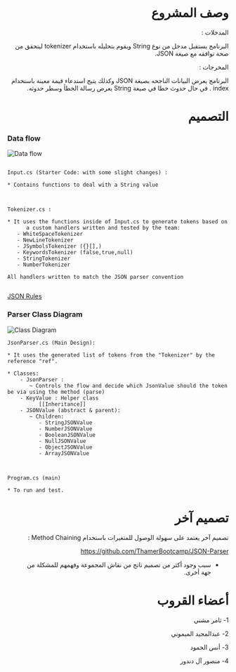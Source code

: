 
<div dir="rtl"> 

# وصف المشروع 


المدخلات :

البرنامج يستقبل مدخل من نوع String ويقوم بتحليله باستخدام tokenizer  ليتحقق من صحة توافقه مع صيغة JSON. 

المخرجات : 

البرنامج يعرض البيانات الناجحه بصيغة JSON وكذلك يتيح استدعاء قيمة معينة باستخدام index . 
في حال حدوث خطا في صيغة String  يعرض رسالة الخطأ وسطر حدوثه.




# التصميم
<div dir="ltr"> 

### Data flow
![Data flow](https://mermaid.ink/img/eyJjb2RlIjoiZ3JhcGggXG4gICAgQVtJbnB1dF0gLS0-IEIoVG9rZW5pemVyKVxuICAgIEIgLS0-fFRva2VuIExpc3R8IEMoUGFyc2VyKVxuICAgIEMgLS0-fHBhcnNlfERbSlNPTlZhbHVlXVxuIiwibWVybWFpZCI6eyJ0aGVtZSI6ImRhcmsifSwidXBkYXRlRWRpdG9yIjpmYWxzZX0)


``` 

Input.cs (Starter Code: with some slight changes) : 

* Contains functions to deal with a String value 


```

``` 

Tokenizer.cs : 

* It uses the functions inside of Input.cs to generate tokens based on 
      a custom handlers written and tested by the team: 
   - WhiteSpaceTokenizer 
   - NewLineTokenizer 
   - JSymbolsTokenizer ({}[],)
   - KeywordsTokenizer (false,true,null)
   - StringTokenizer 
   - NumberTokenizer

All handlers written to match the JSON parser convention 


```

[JSON Rules](https://www.json.org/json-en.html)


### Parser Class Diagram 

![Class Diagram](https://i.ibb.co/7z7C1Vk/ey-Jjb2-Rl-Ijoi-Y2xhc3-NEa-WFncm-Ft-XG4g-ICAg-Y2xhc3-Mg-Sn-Nvbl9-QYXJz-ZXJ7-XG4g-ICAg-ICArc-GFyc2-Uo.jpg)


```
JsonParser.cs (Main Design):
 
* It uses the generated list of tokens from the "Tokenizer" by the reference "ref".

* Classes: 
    - JsonParser : 
       ~ Controls the flow and decide which JsonValue should the token be via using the method (parse)
    - KeyValue : Helper class
          [[Inheritance]]
    - JSONValue (abstract & parent): 
       ~ Children: 
          - StringJSONValue 
          - NumberJSONValue 
          - BooleanJSONValue
          - NullJSONValue
          - ObjectJSONValue
          - ArrayJSONValue 


```


```

Program.cs (main)

* To run and test. 
```

</div>

# تصميم آخر

تصميم آخر يعتمد على سهولة الوصول للمتغيرات باستخدام Method Chaining : 

https://github.com/ThamerBootcamp/JSON-Parser

- سبب وجود أكثر من تصميم ناتج من نقاش المجموعة وفهمهم للمشكلة من جهة أخرى. 


# أعضاء القروب 

1- ثامر مشني 

2- عبدالمجيد الميموني 

3- أنس الحمود

4- منصور آل دندور 

</div>
